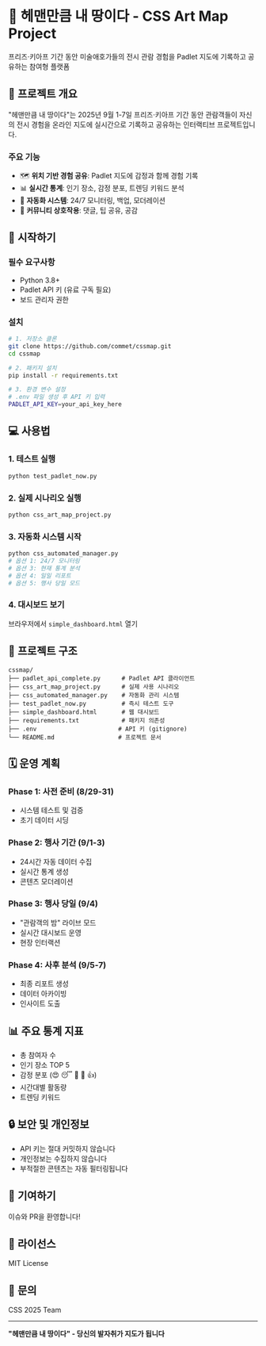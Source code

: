# 🎨 헤맨만큼 내 땅이다 - CSS Art Map Project

프리즈·키아프 기간 동안 미술애호가들의 전시 관람 경험을 Padlet 지도에 기록하고 공유하는 참여형 플랫폼

## 📌 프로젝트 개요

"헤맨만큼 내 땅이다"는 2025년 9월 1-7일 프리즈·키아프 기간 동안 관람객들이 자신의 전시 경험을 온라인 지도에 실시간으로 기록하고 공유하는 인터랙티브 프로젝트입니다.

### 주요 기능
- 🗺️ **위치 기반 경험 공유**: Padlet 지도에 감정과 함께 경험 기록
- 📊 **실시간 통계**: 인기 장소, 감정 분포, 트렌딩 키워드 분석  
- 🤖 **자동화 시스템**: 24/7 모니터링, 백업, 모더레이션
- 💬 **커뮤니티 상호작용**: 댓글, 팁 공유, 공감

## 🚀 시작하기

### 필수 요구사항
- Python 3.8+
- Padlet API 키 (유료 구독 필요)
- 보드 관리자 권한

### 설치

```bash
# 1. 저장소 클론
git clone https://github.com/commet/cssmap.git
cd cssmap

# 2. 패키지 설치
pip install -r requirements.txt

# 3. 환경 변수 설정
# .env 파일 생성 후 API 키 입력
PADLET_API_KEY=your_api_key_here
```

## 💻 사용법

### 1. 테스트 실행
```bash
python test_padlet_now.py
```

### 2. 실제 시나리오 실행
```bash
python css_art_map_project.py
```

### 3. 자동화 시스템 시작
```bash
python css_automated_manager.py
# 옵션 1: 24/7 모니터링
# 옵션 3: 현재 통계 분석
# 옵션 4: 일일 리포트
# 옵션 5: 행사 당일 모드
```

### 4. 대시보드 보기
브라우저에서 `simple_dashboard.html` 열기

## 📁 프로젝트 구조

```
cssmap/
├── padlet_api_complete.py      # Padlet API 클라이언트
├── css_art_map_project.py      # 실제 사용 시나리오
├── css_automated_manager.py    # 자동화 관리 시스템
├── test_padlet_now.py          # 즉시 테스트 도구
├── simple_dashboard.html       # 웹 대시보드
├── requirements.txt            # 패키지 의존성
├── .env                       # API 키 (gitignore)
└── README.md                  # 프로젝트 문서
```

## 🗓️ 운영 계획

### Phase 1: 사전 준비 (8/29-31)
- 시스템 테스트 및 검증
- 초기 데이터 시딩

### Phase 2: 행사 기간 (9/1-3)
- 24시간 자동 데이터 수집
- 실시간 통계 생성
- 콘텐츠 모더레이션

### Phase 3: 행사 당일 (9/4)
- "관람객의 밤" 라이브 모드
- 실시간 대시보드 운영
- 현장 인터랙션

### Phase 4: 사후 분석 (9/5-7)
- 최종 리포트 생성
- 데이터 아카이빙
- 인사이트 도출

## 📊 주요 통계 지표

- 총 참여자 수
- 인기 장소 TOP 5
- 감정 분포 (😍 😴 💸 🤔 👍)
- 시간대별 활동량
- 트렌딩 키워드

## 🔒 보안 및 개인정보

- API 키는 절대 커밋하지 않습니다
- 개인정보는 수집하지 않습니다
- 부적절한 콘텐츠는 자동 필터링됩니다

## 🤝 기여하기

이슈와 PR을 환영합니다!

## 📝 라이선스

MIT License

## 📧 문의

CSS 2025 Team

---

**"헤맨만큼 내 땅이다" - 당신의 발자취가 지도가 됩니다**
